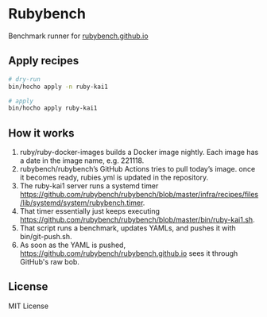 # Rubybench

Benchmark runner for [rubybench.github.io](https://rubybench.github.io)

## Apply recipes

```bash
# dry-run
bin/hocho apply -n ruby-kai1

# apply
bin/hocho apply ruby-kai1
```

## How it works

1. ruby/ruby-docker-images builds a Docker image nightly. Each image has a date in the image name, e.g. 221118.
2. rubybench/rubybench’s GitHub Actions tries to pull today’s image. once it becomes ready, rubies.yml is updated in the repository.
3. The ruby-kai1 server runs a systemd timer https://github.com/rubybench/rubybench/blob/master/infra/recipes/files/lib/systemd/system/rubybench.timer. 
4. That timer essentially just keeps executing https://github.com/rubybench/rubybench/blob/master/bin/ruby-kai1.sh.
5. That script runs a benchmark, updates YAMLs, and pushes it with bin/git-push.sh.
6. As soon as the YAML is pushed, https://github.com/rubybench/rubybench.github.io sees it through GitHub's raw bob.

## License

MIT License
